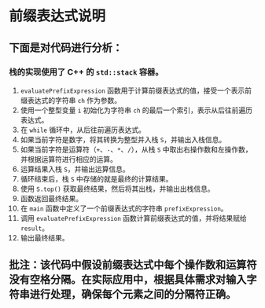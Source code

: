 # 前缀表达式说明
## 下面是对代码进行分析：
### 栈的实现使用了 C++ 的 `std::stack` 容器。
1. `evaluatePrefixExpression` 函数用于计算前缀表达式的值，接受一个表示前缀表达式的字符串 `ch` 作为参数。
2. 使用一个整型变量 `i` 初始化为字符串 `ch` 的最后一个索引，表示从后往前遍历表达式。
3. 在 `while` 循环中，从后往前遍历表达式。
4. 如果当前字符是数字，将其转换为整型并入栈 `S`，并输出入栈信息。
5. 如果当前字符是运算符（`+`、`-`、`*`、`/`），从栈 `S` 中取出右操作数和左操作数，并根据运算符进行相应的运算。
6. 运算结果入栈 `S`，并输出运算信息。
7. 循环结束后，栈 `S` 中存储的就是最终的计算结果。
8. 使用 `S.top()` 获取最终结果，然后将其出栈，并输出出栈信息。
9. 函数返回最终结果。
10. 在 `main` 函数中定义了一个前缀表达式的字符串 `prefixExpression`。
11. 调用 `evaluatePrefixExpression` 函数计算前缀表达式的值，并将结果赋给 `result`。
12. 输出最终结果。

## 批注：该代码中假设前缀表达式中每个操作数和运算符没有空格分隔。在实际应用中，根据具体需求对输入字符串进行处理，确保每个元素之间的分隔符正确。
